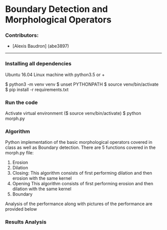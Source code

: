# Boundary Detection and Morphological Operators

### Contributors:

* [Alexis Baudron] (abe3897)

---

### Installing all dependencies 

Ubuntu 16.04 Linux machine with python3.5 or +

$ python3 -m venv venv 
$ unset PYTHONPATH
$ source venv/bin/activate
$ pip install -r requirements.txt 

### Run the code

Activate virtual environment ($ source venv/bin/activate)
$ python morph.py

### Algorithm 

Python implementation of the basic morphological operators covered in class as well as Boundary detection. There are 5 functions covered in the morph.py file:

1. Erosion
2. Dilation
3. Closing: 
	This algorithm consists of first performing dilation and then erosion with the same kernel
4. Opening
	This algorithm consists of first performing erosion and then dilation with the same kernel
5. Boundary
	

Analysis of the performance along with pictures of the performance are provided below

### Results Analysis

